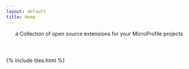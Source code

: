 ```yaml
---
layout: default
title: Home
---
```


<header>
<p>a Collection of open source extensions for your MicroProfile projects</p>
</header>

{% include tiles.html %}
